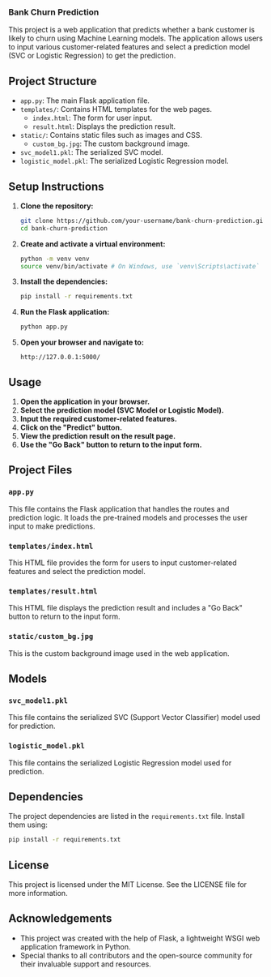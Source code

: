 
### Bank Churn Prediction

This project is a web application that predicts whether a bank customer is likely to churn using Machine Learning models. The application allows users to input various customer-related features and select a prediction model (SVC or Logistic Regression) to get the prediction.

## Project Structure

- `app.py`: The main Flask application file.
- `templates/`: Contains HTML templates for the web pages.
  - `index.html`: The form for user input.
  - `result.html`: Displays the prediction result.
- `static/`: Contains static files such as images and CSS.
  - `custom_bg.jpg`: The custom background image.
- `svc_model1.pkl`: The serialized SVC model.
- `logistic_model.pkl`: The serialized Logistic Regression model.

## Setup Instructions

1. **Clone the repository:**

    ```bash
    git clone https://github.com/your-username/bank-churn-prediction.git
    cd bank-churn-prediction
    ```

2. **Create and activate a virtual environment:**

    ```bash
    python -m venv venv
    source venv/bin/activate # On Windows, use `venv\Scripts\activate`
    ```

3. **Install the dependencies:**

    ```bash
    pip install -r requirements.txt
    ```

4. **Run the Flask application:**

    ```bash
    python app.py
    ```

5. **Open your browser and navigate to:**

    ```
    http://127.0.0.1:5000/
    ```

## Usage

1. **Open the application in your browser.**
2. **Select the prediction model (SVC Model or Logistic Model).**
3. **Input the required customer-related features.**
4. **Click on the "Predict" button.**
5. **View the prediction result on the result page.**
6. **Use the "Go Back" button to return to the input form.**

## Project Files

### `app.py`

This file contains the Flask application that handles the routes and prediction logic. It loads the pre-trained models and processes the user input to make predictions.

### `templates/index.html`

This HTML file provides the form for users to input customer-related features and select the prediction model.

### `templates/result.html`

This HTML file displays the prediction result and includes a "Go Back" button to return to the input form.

### `static/custom_bg.jpg`

This is the custom background image used in the web application.

## Models

### `svc_model1.pkl`

This file contains the serialized SVC (Support Vector Classifier) model used for prediction.

### `logistic_model.pkl`

This file contains the serialized Logistic Regression model used for prediction.

## Dependencies

The project dependencies are listed in the `requirements.txt` file. Install them using:

```bash
pip install -r requirements.txt
```

## License

This project is licensed under the MIT License. See the LICENSE file for more information.

## Acknowledgements

- This project was created with the help of Flask, a lightweight WSGI web application framework in Python.
- Special thanks to all contributors and the open-source community for their invaluable support and resources.